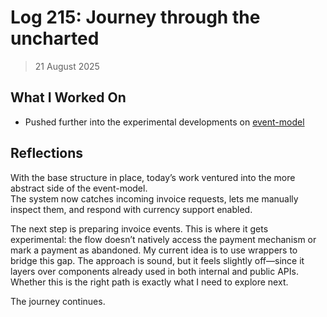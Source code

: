 # Log 215: Journey through the uncharted

> 21 August 2025

## What I Worked On

- Pushed further into the experimental developments on [event-model]

[event-model]: https://github.com/shaavan/rust-lightning/commits/currency-30

## Reflections

With the base structure in place, today’s work ventured into the more abstract
side of the event-model.  
The system now catches incoming invoice requests, lets me manually inspect them,
and respond with currency support enabled.

The next step is preparing invoice events. This is where it gets experimental:
the flow doesn’t natively access the payment mechanism or mark a payment as
abandoned. My current idea is to use wrappers to bridge this gap. The approach
is sound, but it feels slightly off—since it layers over components already used
in both internal and public APIs. Whether this is the right path is exactly what
I need to explore next.

The journey continues.

